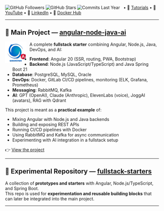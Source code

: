 ![GitHub Followers](https://img.shields.io/badge/Followers-444-blue?style=flat-square&logo=github)
![GitHub Stars](https://img.shields.io/badge/★%20Stars-1.6k-blue?style=flat-square&logo=github)
![Commits Last Year](https://img.shields.io/badge/Commits-1922-blue?style=flat-square&logo=git)
&nbsp; • 📘 [Tutorials](https://www.ganatan.com/en/tutorials) • 🎥 [YouTube](https://www.youtube.com/@ganatan) • 💼 [LinkedIn](https://www.linkedin.com/in/dannyganatan) • 🐳 [Docker Hub](https://hub.docker.com/u/ganatan)  

---

## 🚀 Main Project — [angular-node-java-ai](https://github.com/ganatan/angular-node-java-ai)

<img src="./ui/ganatan-about-github.png" align="left" width="70" height="70" alt="logo ganatan" style="margin-right:10px" />

A complete **fullstack starter** combining Angular, Node.js, Java, DevOps, and AI:  
- **Frontend**: Angular 20 (SSR, routing, PWA, Bootstrap)  
- **Backend**: Node.js (JavaScript/TypeScript) and Java Spring Boot 21  
- **Database**: PostgreSQL, MySQL, Oracle  
- **DevOps**: Docker, GitLab CI/CD pipelines, monitoring (ELK, Grafana, Prometheus)  
- **Messaging**: RabbitMQ, Kafka  
- **AI**: GPT (OpenAI), Claude (Anthropic), ElevenLabs (voice), JoggAI (avatars), RAG with Qdrant  

This project is meant as a **practical example** of:  
- Mixing Angular with Node.js and Java backends  
- Building and exposing REST APIs  
- Running CI/CD pipelines with Docker  
- Using RabbitMQ and Kafka for async communication  
- Experimenting with AI integration in a fullstack setup  

👉 [View the project](https://github.com/ganatan/angular-node-java-ai)

---

## 🧪 Experimental Repository — [fullstack-starters](https://github.com/ganatan/fullstack-starters)

A collection of **prototypes and starters** with Angular, Node.js/TypeScript, and Spring Boot.  
This repo is used for **experimentation and reusable building blocks** that can later be integrated into the main project.  

---

